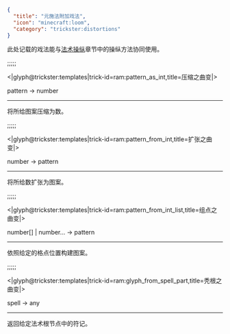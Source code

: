 ```json
{
  "title": "元施法附加戏法",
  "icon": "minecraft:loom",
  "category": "trickster:distortions"
}
```

此处记载的戏法能与[法术操纵](^trickster:distortions/tree)章节中的操纵方法协同使用。

;;;;;

<|glyph@trickster:templates|trick-id=ram:pattern_as_int,title=压缩之曲变|>

pattern -> number

---

将所给图案压缩为数。

;;;;;

<|glyph@trickster:templates|trick-id=ram:pattern_from_int,title=扩张之曲变|>

number -> pattern

---

将所给数扩张为图案。

;;;;;

<|glyph@trickster:templates|trick-id=ram:pattern_from_int_list,title=组点之曲变|>

number[] | number... -> pattern

---

依照给定的格点位置构建图案。

;;;;;

<|glyph@trickster:templates|trick-id=ram:glyph_from_spell_part,title=秃根之曲变|>

spell -> any

---

返回给定法术根节点中的符记。